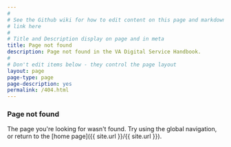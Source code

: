 ```yaml
---
#
# See the Github wiki for how to edit content on this page and markdown styles you can use:
# link here
#
# Title and Description display on page and in meta
title: Page not found
description: Page not found in the VA Digital Service Handbook.
#
# Don't edit items below - they control the page layout
layout: page
page-type: page
page-description: yes
permalink: /404.html
---
```


### Page not found

The page you're looking for wasn't found. Try using the global navigation, or return to the [home page]({{ site.url }}/{{ site.url }}).

<br/><br/><br/><br/><br/><br/>
